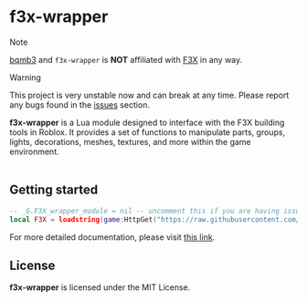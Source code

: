 # f3x-wrapper

> [!NOTE]  
> [bqmb3](https://github.com/bqmb3) and `f3x-wrapper` is **NOT** affiliated with [F3X](https://github.com/F3XTeam) in any way.

> [!WARNING]  
> This project is very unstable now and can break at any time. Please report any bugs found in the [issues](https://github.com/bqmb3/f3x-wrapper/issues) section.

**f3x-wrapper** is a Lua module designed to interface with the F3X building tools in Roblox. It provides a set of functions to manipulate parts, groups, lights, decorations, meshes, textures, and more within the game environment.<br><br>

## Getting started

```lua
-- _G.F3X_wrapper_module = nil -- uncomment this if you are having issues
local F3X = loadstring(game:HttpGet("https://raw.githubusercontent.com/bqmb3/f3x-wrapper/main/loader.lua",true))()
```

For more detailed documentation, please visit [this link](https://bqmb3.github.io/f3x-wrapper).

## License

**f3x-wrapper** is licensed under the MIT License.